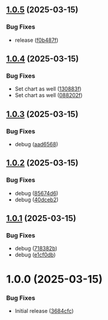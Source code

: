 ## [1.0.5](https://github.com/webgrip/common-charts/compare/1.0.4...1.0.5) (2025-03-15)


### Bug Fixes

* release ([f0b487f](https://github.com/webgrip/common-charts/commit/f0b487f7f41d1c5df083fc8cc631494b83ce71d8))

## [1.0.4](https://github.com/webgrip/common-charts/compare/1.0.3...1.0.4) (2025-03-15)


### Bug Fixes

* Set chart as well ([130883f](https://github.com/webgrip/common-charts/commit/130883f047335d938e28c7d0033a2134b80ee972))
* Set chart as well ([088202f](https://github.com/webgrip/common-charts/commit/088202f5ba5ba563a5df347aeecdb3ef7401cd2f))

## [1.0.3](https://github.com/webgrip/common-charts/compare/1.0.2...1.0.3) (2025-03-15)


### Bug Fixes

* debug ([aad6568](https://github.com/webgrip/common-charts/commit/aad656824aada3c4590f9a069f3869cb56a6d166))

## [1.0.2](https://github.com/webgrip/common-charts/compare/1.0.1...1.0.2) (2025-03-15)


### Bug Fixes

* debug ([85674d6](https://github.com/webgrip/common-charts/commit/85674d66db9f775618fa204cee993406883fd310))
* debug ([40dceb2](https://github.com/webgrip/common-charts/commit/40dceb2262e0733f41ff1642e90d426062e644e7))

## [1.0.1](https://github.com/webgrip/common-charts/compare/1.0.0...1.0.1) (2025-03-15)


### Bug Fixes

* debug ([718382b](https://github.com/webgrip/common-charts/commit/718382b732bbd544efa9148c8095f256f6a06879))
* debug ([e1cf0db](https://github.com/webgrip/common-charts/commit/e1cf0dbf50aeb5eaa6384c0e4400ca93670fe59a))

# 1.0.0 (2025-03-15)


### Bug Fixes

* Initial release ([3684cfc](https://github.com/webgrip/common-charts/commit/3684cfca5711ab740be9c8213df48e49367c0352))
